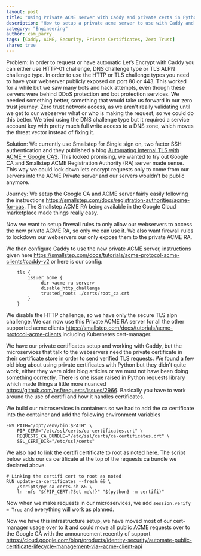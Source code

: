 ```yaml
---
layout: post
title: "Using Private ACME server with Caddy and private certs in Python"
description: "How to setup a private acme server to use with Caddy and then set up Python to trust the private certificates"
category: "Engineering"
author: cam_parry
tags: [Caddy, ACME, Security, Private Certificates, Zero Trust]
share: true
---
```



Problem:
In order to request or have automatic Let’s Encrypt with Caddy you can either use HTTP-01 challenge, DNS challenge type or TLS ALPN challenge type. In order to use the HTTP or TLS challenge types you need to have your webserver publicly exposed on port 80 or 443. This worked for a while but we saw many bots and hack attempts, even though these servers were behind DDoS protection and bot protection services. We needed something better, something that would take us forward in our zero trust journey. Zero trust network access, as we aren't really validating until we get to our webserver what or who is making the request, so we could do this better. We tried using the DNS challenge type but it required a service account key with pretty much full write access to a DNS zone, which moves the threat vector instead of fixing it.


Solution:
We currently use Smallstep for Single sign on, two factor SSH authentication and they published a blog [Automating internal TLS with ACME + Google CAS](https://smallstep.com/blog/acme-ra-gcp-cas/). This looked promising, we wanted to try out Google CA and Smallstep ACME Registration Authority (RA) server made sense. This way we could lock down lets encrypt requests only to come from our servers into the ACME Private server and our servers wouldn't be public anymore. 


Journey:
We setup the Google CA and ACME server fairly easily following the instructions https://smallstep.com/docs/registration-authorities/acme-for-cas. The Smallstep ACME RA being available in the Google Cloud marketplace made things really easy.

Now we want to setup firewall rules to only allow our webservers to access the new private ACME RA, so only we can use it. We also want firewall rules to lockdown our webservers our only expose them to the private ACME RA.

We then configure Caddy to use the new private ACME server, instructions given here https://smallstep.com/docs/tutorials/acme-protocol-acme-clients#caddy-v2 or here is our config:

```
    tls {
        issuer acme {
             dir <acme ra server>
             disable_http_challenge
             trusted_roots ./certs/root_ca.crt
        }
    }
```

We disable the HTTP challenge, so we have only the secure TLS alpn challenge.
We can now use this Private ACME RA server for all the other supported acme clients https://smallstep.com/docs/tutorials/acme-protocol-acme-clients including Kubernetes cert-manager.

We have our private certificates setup and working with Caddy, but the microservices that talk to the webservers need the private certificate in their certificate store in order to send verified TLS requests.
We found a few old blog about using private certificates with Python but they didn't quite work, either they were older blog articles or we must not have been doing something correctly. There is one issue raised in Python requests library which made things a little more nuanced https://github.com/psf/requests/issues/2966. Basically you have to work around the use of certifi and how it handles certificates. 

We build our microservices in containers so we had to add the ca certificate into the container and add the following environment variables

```
ENV PATH="/opt/venv/bin:$PATH" \
    PIP_CERT="/etc/ssl/certs/ca-certificates.crt" \
    REQUESTS_CA_BUNDLE="/etc/ssl/certs/ca-certificates.crt" \
    SSL_CERT_DIR="/etc/ssl/certs"
```

We also had to link the certifi certificate to root as noted [here](https://github.com/jhermann/jhermann.github.io/wiki/PythonHowto#ca-certs-handling). The script below adds our ca certificate at the top of the requests ca bundle we declared above.

```
# Linking the certifi cert to root as noted 
RUN update-ca-certificates --fresh && \
    /scripts/py-ca-certs.sh && \
    ln -nfs "${PIP_CERT:?Set me\!}" "$(python3 -m certifi)"
```

Now when we make requests in our microservices, we add ```session.verify = True``` and everything will work as planned.


Now we have this infrastructure setup, we have moved most of our cert-manager usage over to it and could move all public ACME requests over to the Google CA with the announcement recently of support https://cloud.google.com/blog/products/identity-security/automate-public-certificate-lifecycle-management-via--acme-client-api
